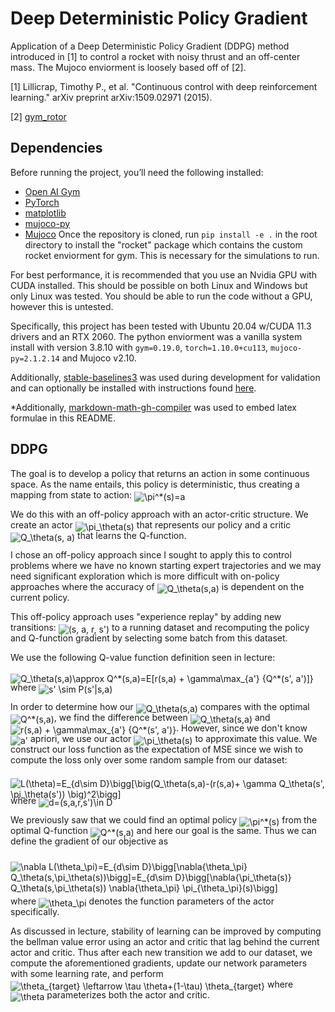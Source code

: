 # Deep Deterministic Policy Gradient

Application of a Deep Deterministic Policy Gradient (DDPG) method introduced in [1] to control a rocket with noisy thrust and an off-center mass. The Mujoco enviorment is loosely based off of [2].

[1] Lillicrap, Timothy P., et al. "Continuous control with deep reinforcement learning." arXiv preprint arXiv:1509.02971 (2015).

[2] [gym_rotor](https://github.com/inkyusa/gym_rotor)

## Dependencies

Before running the project, you’ll need the following installed:
* [Open AI Gym](https://github.com/openai/gym)
* [PyTorch](https://pytorch.org/get-started/locally/)
* [matplotlib](https://pypi.org/project/matplotlib/)
* [mujoco-py](https://github.com/openai/mujoco-py)
* [Mujoco](https://mujoco.org/download)
Once the repository is cloned, run `pip install -e .` in the root directory to install the "rocket" package which contains the custom rocket enviorment for gym. This is necessary for the simulations to run.

For best performance, it is recommended that you use an Nvidia GPU with CUDA installed. This should be possible on both Linux and Windows but only Linux was tested. You should be able to run the code without a GPU, however this is untested.

Specifically, this project has been tested with Ubuntu 20.04 w/CUDA 11.3 drivers and an RTX 2060. The python enviorment was a vanilla system install with version 3.8.10 with `gym=0.19.0`, `torch=1.10.0+cu113`, `mujoco-py=2.1.2.14` and Mujoco v2.10.

Additionally, [stable-baselines3](https://github.com/DLR-RM/stable-baselines3.git) was used during development for validation and can optionally be installed with instructions found [here](https://stable-baselines3.readthedocs.io/en/master/guide/install.html).

*Additionally, [markdown-math-gh-compiler](https://github.com/jeremy-rifkin/markdown-math-gh-compiler) was used to embed latex formulae in this README.

## DDPG

The goal is to develop a policy that returns an action in some continuous space. As the name entails, this policy is deterministic, thus creating a mapping from state to action: <img alt="\pi^*(s)=a" src="https://render.githubusercontent.com/render/math?math=%5Cpi%5E%2a%28s%29%3Da" style="transform: translateY(20%);" />

We do this with an off-policy approach with an actor-critic structure. We create an actor <img alt="\pi_\theta(s)" src="https://render.githubusercontent.com/render/math?math=%5Cpi_%5Ctheta%28s%29" style="transform: translateY(20%);" /> that represents our policy and a critic <img alt="Q_\theta(s, a)" src="https://render.githubusercontent.com/render/math?math=Q_%5Ctheta%28s%2C%20a%29" style="transform: translateY(20%);" /> that learns the Q-function.

I chose an off-policy approach since I sought to apply this to control problems where we have no known starting expert trajectories and we may need significant exploration which is more difficult with on-policy approaches where the accuracy of <img alt="Q_\theta(s,a)" src="https://render.githubusercontent.com/render/math?math=Q_%5Ctheta%28s%2Ca%29" style="transform: translateY(20%);" /> is dependent on the current policy.

This off-policy approach uses "experience replay" by adding new transitions: <img alt="(s, a, r, s')" src="https://render.githubusercontent.com/render/math?math=%28s%2C%20a%2C%20r%2C%20s%27%29" style="transform: translateY(20%);" /> to a running dataset and recomputing the policy and Q-function gradient by selecting some batch from this dataset.

We use the following Q-value function definition seen in lecture:

<img alt="Q_\theta(s,a)\approx Q^*(s,a)=E[r(s,a) + \gamma\max_{a'} {Q^*(s', a')]}" src="https://render.githubusercontent.com/render/math?math=Q_%5Ctheta%28s%2Ca%29%5Capprox%20Q%5E%2a%28s%2Ca%29%3DE%5Br%28s%2Ca%29%20%2B%20%5Cgamma%5Cmax_%7Ba%27%7D%20%7BQ%5E%2a%28s%27%2C%20a%27%29%5D%7D" style="transform: translateY(20%);" /> where <img alt="s' \sim P(s'|s,a)" src="https://render.githubusercontent.com/render/math?math=s%27%20%5Csim%20P%28s%27%7Cs%2Ca%29" style="transform: translateY(20%);" />

In order to determine how our <img alt="Q_\theta(s,a)" src="https://render.githubusercontent.com/render/math?math=Q_%5Ctheta%28s%2Ca%29" style="transform: translateY(20%);" /> compares with the optimal <img alt="Q^*(s,a)" src="https://render.githubusercontent.com/render/math?math=Q%5E%2a%28s%2Ca%29" style="transform: translateY(20%);" />, we find the difference between <img alt="Q_\theta(s,a)" src="https://render.githubusercontent.com/render/math?math=Q_%5Ctheta%28s%2Ca%29" style="transform: translateY(20%);" /> and <img alt="r(s,a) + \gamma\max_{a'} {Q^*(s', a')}" src="https://render.githubusercontent.com/render/math?math=r%28s%2Ca%29%20%2B%20%5Cgamma%5Cmax_%7Ba%27%7D%20%7BQ%5E%2a%28s%27%2C%20a%27%29%7D" style="transform: translateY(20%);" />. However, since we don't know <img alt="a'" src="https://render.githubusercontent.com/render/math?math=a%27" style="transform: translateY(20%);" /> apriori, we use our actor <img alt="\pi_\theta(s)" src="https://render.githubusercontent.com/render/math?math=%5Cpi_%5Ctheta%28s%29" style="transform: translateY(20%);" /> to approximate this value. We construct our loss function as the expectation of MSE since we wish to compute the loss only over some random sample from our dataset:

<img alt="L(\theta)=E_{d\sim D}\bigg[\big(Q_\theta(s,a)-(r(s,a)+ \gamma Q_\theta(s', \pi_\theta(s')) \big)^2\bigg]" src="https://render.githubusercontent.com/render/math?math=L%28%5Ctheta%29%3DE_%7Bd%5Csim%20D%7D%5Cbigg%5B%5Cbig%28Q_%5Ctheta%28s%2Ca%29-%28r%28s%2Ca%29%2B%20%5Cgamma%20Q_%5Ctheta%28s%27%2C%20%5Cpi_%5Ctheta%28s%27%29%29%20%5Cbig%29%5E2%5Cbigg%5D" style="transform: translateY(20%);" /> where <img alt="d=(s,a,r,s')\in D" src="https://render.githubusercontent.com/render/math?math=d%3D%28s%2Ca%2Cr%2Cs%27%29%5Cin%20D" style="transform: translateY(20%);" />

We previously saw that we could find an optimal policy <img alt="\pi^*(s)" src="https://render.githubusercontent.com/render/math?math=%5Cpi%5E%2a%28s%29" style="transform: translateY(20%);" /> from the optimal Q-function <img alt="Q^*(s,a)" src="https://render.githubusercontent.com/render/math?math=Q%5E%2a%28s%2Ca%29" style="transform: translateY(20%);" /> and here our goal is the same. Thus we can define the gradient of our objective as

<img alt="\nabla L(\theta_\pi)=E_{d\sim D}\bigg[\nabla{\theta_\pi} Q_\theta(s,\pi_\theta(s))\bigg]=E_{d\sim D}\bigg[\nabla{\pi_\theta(s)} Q_\theta(s,\pi_\theta(s)) \nabla{\theta_\pi} \pi_{\theta_\pi}(s)\bigg]" src="https://render.githubusercontent.com/render/math?math=%5Cnabla%20L%28%5Ctheta_%5Cpi%29%3DE_%7Bd%5Csim%20D%7D%5Cbigg%5B%5Cnabla%7B%5Ctheta_%5Cpi%7D%20Q_%5Ctheta%28s%2C%5Cpi_%5Ctheta%28s%29%29%5Cbigg%5D%3DE_%7Bd%5Csim%20D%7D%5Cbigg%5B%5Cnabla%7B%5Cpi_%5Ctheta%28s%29%7D%20Q_%5Ctheta%28s%2C%5Cpi_%5Ctheta%28s%29%29%20%5Cnabla%7B%5Ctheta_%5Cpi%7D%20%5Cpi_%7B%5Ctheta_%5Cpi%7D%28s%29%5Cbigg%5D" style="transform: translateY(20%);" />

where <img alt="\theta_\pi" src="https://render.githubusercontent.com/render/math?math=%5Ctheta_%5Cpi" style="transform: translateY(20%);" /> denotes the function parameters of the actor specifically.

As discussed in lecture, stability of learning can be improved by computing the bellman value error using an actor and critic that lag behind the current actor and critic. Thus after each new transition we add to our dataset, we compute the aforementioned gradients, update our network parameters with some learning rate, and perform <img alt="\theta_{target} \leftarrow \tau \theta+(1-\tau) \theta_{target}" src="https://render.githubusercontent.com/render/math?math=%5Ctheta_%7Btarget%7D%20%5Cleftarrow%20%5Ctau%20%5Ctheta%2B%281-%5Ctau%29%20%5Ctheta_%7Btarget%7D" style="transform: translateY(20%);" /> where <img alt="\theta" src="https://render.githubusercontent.com/render/math?math=%5Ctheta" style="transform: translateY(20%);" /> parameterizes both the actor and critic.
